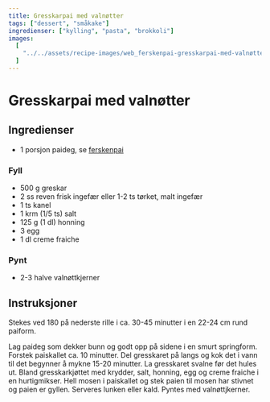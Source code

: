 ```yaml
---
title: Gresskarpai med valnøtter
tags: ["dessert", "småkake"]
ingredienser: ["kylling", "pasta", "brokkoli"]
images:
  [
    "../../assets/recipe-images/web_ferskenpai-gresskarpai-med-valnøtter-plommepai-sesamfrøkake-med-kremtopp.jpg",
  ]
---
```


# Gresskarpai med valnøtter

## Ingredienser

- 1 porsjon paideg, se [ferskenpai](./ferskenpai)

### Fyll

- 500 g greskar
- 2 ss reven frisk ingefær eller 1-2 ts tørket, malt ingefær
- 1 ts kanel
- 1 krm (1/5 ts) salt
- 125 g (1 dl) honning
- 3 egg
- 1 dl creme fraiche

### Pynt

- 2-3 halve valnøttkjerner

## Instruksjoner

Stekes ved 180 på nederste rille i ca. 30-45 minutter i en 22-24 cm rund paiform.

Lag paideg som dekker bunn og godt opp på sidene i en smurt springform. Forstek paiskallet ca. 10 minutter. Del gresskaret på langs og kok det i vann til det begynner å mykne 15-20 minutter. La gresskaret svalne før det hules ut. Bland gresskarkjøttet med krydder, salt, honning, egg og creme fraiche i en hurtigmikser. Hell mosen i paiskallet og stek paien til mosen har stivnet og paien er gyllen. Serveres lunken eller kald. Pyntes med valnøttjkerner.
